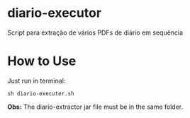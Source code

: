 # diario-executor
Script para extração de vários PDFs de diário em sequência

# How to Use
Just run in terminal:

    sh diario-executer.sh

**Obs:** The diario-extractor jar file must be in the same folder.
